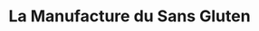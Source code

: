 ---
title: "La Manufacture du Sans Gluten"
url: /paris/la-manufacture-du-sans-gluten/
shop: boulangerie
---